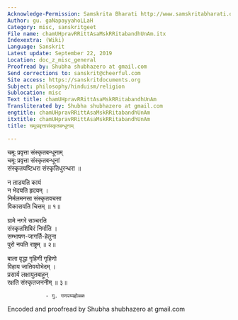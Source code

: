 ```yaml
---
Acknowledge-Permission: Samskrita Bharati http://www.samskritabharati.org/
Author: gu. gaNapayyahoLLaH
Category: misc, sanskritgeet
File name: chamUHpravRRittAsaMskRRitabandhUnAm.itx
Indexextra: (Wiki)
Language: Sanskrit
Latest update: September 22, 2019
Location: doc_z_misc_general
Proofread by: Shubha shubhazero at gmail.com
Send corrections to: sanskrit@cheerful.com
Site access: https://sanskritdocuments.org
Subject: philosophy/hinduism/religion
Sublocation: misc
Text title: chamUHpravRRittAsaMskRRitabandhUnAm
Transliterated by: Shubha shubhazero at gmail.com
engtitle: chamUHpravRRittAsaMskRRitabandhUnAm
itxtitle: chamUHpravRRittAsaMskRRitabandhUnAm
title: चमूःप्रवृत्तासंस्कृतबन्धूनाम्

---
```

  
 चमूः प्रवृत्ता संस्कृतबन्धूनाम्   
चमूः प्रवृत्ता संस्कृतबन्धूनां  
संस्कृतयष्टिधरा संस्कृतिधुरन्धरा ॥  
  
न ताडयति कायं  
न भेदयति हृदयम् ।  
निर्मलमनसा संस्कृतवचसा  
विकासयति चित्तम् ॥ १॥  
  
ग्रामे नगरे सञ्चरति  
संस्कृतशिबिरं निर्माति ।  
सम्भाषण-जागर्ति-हेतुना  
पुरो नयति राष्ट्रम् ॥ २॥  
  
बाला वृद्धा गृहिणी गृहिणो  
विहाय जातिवयोभेदम् ।  
प्रसार्य लक्षायुतबाहून्  
रक्षति संस्कृतजननीम् ॥ ३॥  
  
                - गु. गणपय्यहोळ्ळः  
  
Encoded and proofread by Shubha shubhazero at gmail.com   
  
